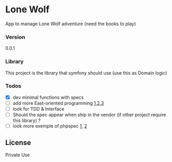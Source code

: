 # Lone Wolf
App to manage Lone Wolf adventure (need the books to play)

### Version
0.0.1

### Library 
This project is the library that symfony should use (use this as Domain logic)

### Todos

 - [x] dev minimal functions with specs
 - [ ] add more East-oriented programming [1][east-OOP1],[2][east-OOP2],[3][east-OOP3]
 - [ ] look for TDD & Interface
 - [ ] Should the spec appear when ship in the vendor (if other project require this library) ?
 - [ ] look more exemple of phpspec [1][phpspec-ex1], [2][phpspec-ex2]

License
----

Private Use

[//]: # (These are reference links used in the body of this note and get stripped out when the markdown processor does its job. There is no need to format nicely because it shouldn't be seen. Thanks SO - http://stackoverflow.com/questions/4823468/store-comments-in-markdown-syntax)

   [east-OOP1]: <http://www.draconianoverlord.com/2013/04/12/east-oriented-programming.html>
   [east-OOP2]: <https://thesecretsquad.wordpress.com/2014/10/25/dazed-and-confuzzled/>
   [east-OOP3]: <https://christiantietze.de/posts/2015/08/east-bind/>
   [phpspec-ex1]: <http://www.craftitonline.com/2013/07/school-of-prophets-start-small-start-with-pimple/>
   [phpspec-ex2]: <http://www.craftitonline.com/2013/09/phpspec-practices-with-symfony2-controllers-part-vi/>

